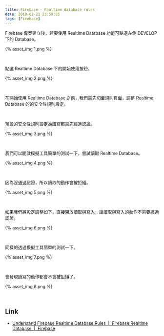 ```yaml
---
title: Firebase - Realtime database rules
date: 2018-02-21 23:59:05
tags: [Firebase]
---
```


Firebase 專案建立後，若要使用 Realtime Database 功能可點選左側 DEVELOP 下的 Database。   

<!-- More -->

{% asset_img 1.png %}
 
<br/>


點選 Realtime Database 下的開始使用按鈕。  

{% asset_img 2.png %}
 
<br/>


在開始使用 Realtime Database 之前，我們需先切至規則頁面，調整 Realtime Database 的的安全性規則設定。  

<br/>


預設的安全性規則設定為讀寫都需先經過認證。  

{% asset_img 3.png %}
 
<br/>


我們可以開啟模擬工具簡單的測試一下，嘗試讀取 Realtime Database。  

{% asset_img 4.png %}
 
<br/>


因為沒通過認證，所以讀取的動作會被拒絕。  

{% asset_img 5.png %}
 
<br/>


如果我們將設定調整如下，直接開放讀取與寫入，讓讀取與寫入的動作不需要經過認證。  
  
{% asset_img 6.png %}
 
<br/>


同樣的透過模擬工具簡單的測試一下。  

{% asset_img 7.png %}
 
<br/>


會發現讀寫的動作都會不會被拒絕了。  

{% asset_img 8.png %}
 
<br/>


Link
----
* [Understand Firebase Realtime Database Rules  |  Firebase Realtime Database  |  Firebase](https://firebase.google.com/docs/database/security/)
